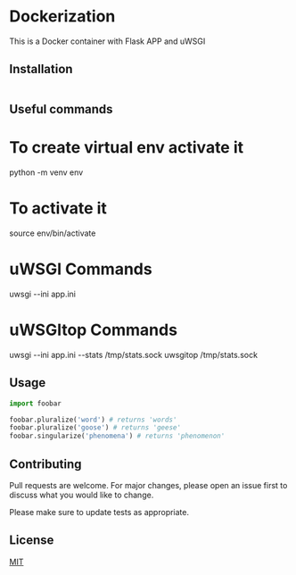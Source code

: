 # Dockerization
This is a Docker container with Flask APP and uWSGI

## Installation

```bash

```

## Useful commands
# To create virtual env activate it
python -m venv env

# To activate it
source env/bin/activate

# uWSGI Commands
uwsgi --ini app.ini

# uWSGItop Commands
uwsgi --ini app.ini --stats /tmp/stats.sock
uwsgitop /tmp/stats.sock


## Usage

```python
import foobar

foobar.pluralize('word') # returns 'words'
foobar.pluralize('goose') # returns 'geese'
foobar.singularize('phenomena') # returns 'phenomenon'
```

## Contributing
Pull requests are welcome. For major changes, please open an issue first to discuss what you would like to change.

Please make sure to update tests as appropriate.

## License
[MIT](https://choosealicense.com/licenses/mit/)